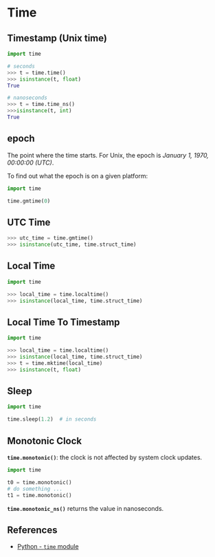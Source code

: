 # Time

## Timestamp (Unix time)

```python
import time

# seconds
>>> t = time.time()
>>> isinstance(t, float)
True

# nanoseconds
>>> t = time.time_ns()
>>>isinstance(t, int)
True
```

## epoch

The point where the time starts.
For Unix, the epoch is *January 1, 1970, 00:00:00 (UTC)*.

To find out what the epoch is on a given platform:

```python
import time

time.gmtime(0)
```

## UTC Time

```python
>>> utc_time = time.gmtime()
>>> isinstance(utc_time, time.struct_time)
```

## Local Time

```python
import time

>>> local_time = time.localtime()
>>> isinstance(local_time, time.struct_time)
```

## Local Time To Timestamp

```python
import time

>>> local_time = time.localtime()
>>> isinstance(local_time, time.struct_time)
>>> t = time.mktime(local_time)
>>> isinstance(t, float)
```

## Sleep

```python
import time

time.sleep(1.2)  # in seconds
```

## Monotonic Clock

**`time.monotonic()`**: the clock is not affected by system clock updates.

```python
import time

t0 = time.monotonic()
# do something ...
t1 = time.monotonic()
```

**`time.monotonic_ns()`** returns the value in nanoseconds.

## References

- [Python - `time` module](https://docs.python.org/3/library/time.html)
